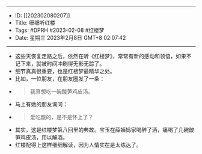 - --
- ID: [[202302080207]]
- Title: 细细听红楼
- Tags: #DPRH #2023-02-08 #红楼梦
- Date: 星期三 2023年2月8日 GMT+8 02:07:42
- --
- 这些天恢复走路之后，依然在听《红楼梦》，常常有新的感动和领悟，如果不记下来，就被时间冲刷得无影无踪了。
- 细节真真很重要，也是红楼梦最精华之处。
- 比如，一位朋友，在朋友圈发了一条：
- > 我真想吃一碗酸笋鸡皮汤。
- 马上有她的朋友询问：
- > 爱吃酸的，是不是怀上了？
- 其实，这是红楼梦第八回里的典故。宝玉在薛姨妈家喝醉了酒，痛喝了几碗酸笋鸡皮汤，用以解酒。
- 红楼配得上这样细细解读，因为人情实在是太练达了。
